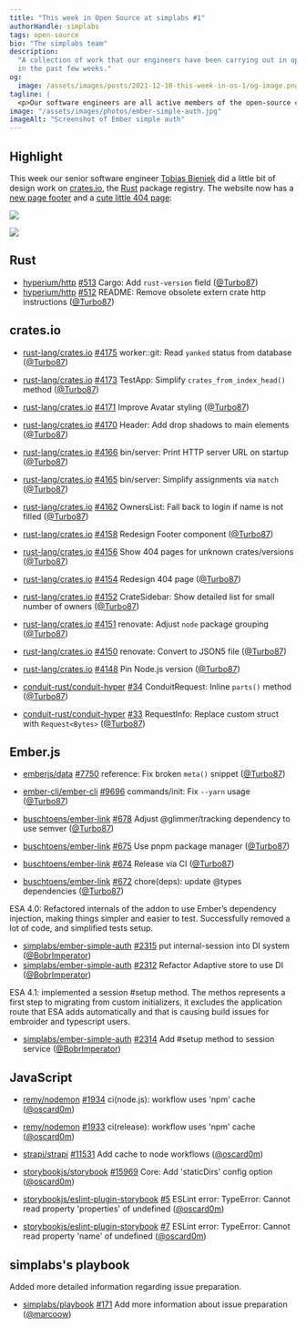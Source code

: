 ```yaml
---
title: "This week in Open Source at simplabs #1"
authorHandle: simplabs
tags: open-source
bio: "The simplabs team"
description:
  "A collection of work that our engineers have been carrying out in open-source
  in the past few weeks."
og:
  image: /assets/images/posts/2021-12-10-this-week-in-os-1/og-image.png
tagline: |
  <p>Our software engineers are all active members of the open-source community and enjoy collaborating on various projects. In this blog post, we have collected some of the work they have done these past weeks!</p>
image: "/assets/images/photos/ember-simple-auth.jpg"
imageAlt: "Screenshot of Ember simple auth"
---
```


## Highlight

This week our senior software engineer [Tobias Bieniek] did a little bit of
design work on [crates.io], the [Rust] package registry. The website now has a
[new page footer](https://github.com/rust-lang/crates.io/pull/4158) and a
[cute little 404 page](https://github.com/rust-lang/crates.io/pull/4154):

![](https://user-images.githubusercontent.com/141300/141307167-e3fd2914-064f-4076-b415-fc12a8f8bcbe.png)

![](https://user-images.githubusercontent.com/141300/141186277-0706150c-86ca-4fa1-8114-03f9bd900df7.png)

## Rust

- [hyperium/http] [#513](https://github.com/hyperium/http/pull/513) Cargo: Add
  `rust-version` field ([@Turbo87])
- [hyperium/http] [#512](https://github.com/hyperium/http/pull/512) README:
  Remove obsolete extern crate http instructions ([@Turbo87])

## crates.io

- [rust-lang/crates.io]
  [#4175](https://github.com/rust-lang/crates.io/pull/4175) worker::git: Read
  `yanked` status from database ([@Turbo87])
- [rust-lang/crates.io]
  [#4173](https://github.com/rust-lang/crates.io/pull/4173) TestApp: Simplify
  `crates_from_index_head()` method ([@Turbo87])
- [rust-lang/crates.io]
  [#4171](https://github.com/rust-lang/crates.io/pull/4171) Improve Avatar
  styling ([@Turbo87])
- [rust-lang/crates.io]
  [#4170](https://github.com/rust-lang/crates.io/pull/4170) Header: Add drop
  shadows to main elements ([@Turbo87])
- [rust-lang/crates.io]
  [#4166](https://github.com/rust-lang/crates.io/pull/4166) bin/server: Print
  HTTP server URL on startup ([@Turbo87])
- [rust-lang/crates.io]
  [#4165](https://github.com/rust-lang/crates.io/pull/4165) bin/server: Simplify
  assignments via `match` ([@Turbo87])
- [rust-lang/crates.io]
  [#4162](https://github.com/rust-lang/crates.io/pull/4162) OwnersList: Fall
  back to login if name is not filled ([@Turbo87])
- [rust-lang/crates.io]
  [#4158](https://github.com/rust-lang/crates.io/pull/4158) Redesign Footer
  component ([@Turbo87])
- [rust-lang/crates.io]
  [#4156](https://github.com/rust-lang/crates.io/pull/4156) Show 404 pages for
  unknown crates/versions ([@Turbo87])
- [rust-lang/crates.io]
  [#4154](https://github.com/rust-lang/crates.io/pull/4154) Redesign 404 page
  ([@Turbo87])
- [rust-lang/crates.io]
  [#4152](https://github.com/rust-lang/crates.io/pull/4152) CrateSidebar: Show
  detailed list for small number of owners ([@Turbo87])
- [rust-lang/crates.io]
  [#4151](https://github.com/rust-lang/crates.io/pull/4151) renovate: Adjust
  `node` package grouping ([@Turbo87])
- [rust-lang/crates.io]
  [#4150](https://github.com/rust-lang/crates.io/pull/4150) renovate: Convert to
  JSON5 file ([@Turbo87])
- [rust-lang/crates.io]
  [#4148](https://github.com/rust-lang/crates.io/pull/4148) Pin Node.js version
  ([@Turbo87])

- [conduit-rust/conduit-hyper]
  [#34](https://github.com/conduit-rust/conduit-hyper/pull/34) ConduitRequest:
  Inline `parts()` method ([@Turbo87])
- [conduit-rust/conduit-hyper]
  [#33](https://github.com/conduit-rust/conduit-hyper/pull/33) RequestInfo:
  Replace custom struct with `Request<Bytes>` ([@Turbo87])

## Ember.js

- [emberjs/data] [#7750](https://github.com/emberjs/data/pull/7750) reference:
  Fix broken `meta()` snippet ([@Turbo87])

- [ember-cli/ember-cli]
  [#9696](https://github.com/ember-cli/ember-cli/pull/9696) commands/init: Fix
  `--yarn` usage ([@Turbo87])

- [buschtoens/ember-link]
  [#678](https://github.com/buschtoens/ember-link/pull/678) Adjust
  @glimmer/tracking dependency to use semver ([@Turbo87])
- [buschtoens/ember-link]
  [#675](https://github.com/buschtoens/ember-link/pull/675) Use pnpm package
  manager ([@Turbo87])
- [buschtoens/ember-link]
  [#674](https://github.com/buschtoens/ember-link/pull/674) Release via CI
  ([@Turbo87])
- [buschtoens/ember-link]
  [#672](https://github.com/buschtoens/ember-link/pull/672) chore(deps): update
  @types dependencies ([@Turbo87])

ESA 4.0: Refactored internals of the addon to use Ember’s dependency injection,
making things simpler and easier to test. Successfully removed a lot of code,
and simplified tests setup.

- [simplabs/ember-simple-auth]
  [#2315](https://github.com/simplabs/ember-simple-auth/pull/2315) put
  internal-session into DI system ([@BobrImperator])
- [simplabs/ember-simple-auth]
  [#2312](https://github.com/simplabs/ember-simple-auth/pull/2312) Refactor
  Adaptive store to use DI ([@BobrImperator])

ESA 4.1: implemented a session #setup method. The methos represents a first step
to migrating from custom initializers, it excludes the application route that
ESA adds automatically and that is causing build issues for embroider and
typescript users.

- [simplabs/ember-simple-auth]
  [#2314](https://github.com/simplabs/ember-simple-auth/issues/2314) Add #setup
  method to session service ([@BobrImperator])

## JavaScript

- [remy/nodemon] [#1934](https://github.com/remy/nodemon/pull/1934) ci(node.js):
  workflow uses 'npm' cache ([@oscard0m])
- [remy/nodemon] [#1933](https://github.com/remy/nodemon/pull/1933) ci(release):
  workflow uses 'npm' cache ([@oscard0m])

- [strapi/strapi] [#11531](https://github.com/strapi/strapi/pull/11531) Add
  cache to node workflows ([@oscard0m])

- [storybookjs/storybook]
  [#15969](https://github.com/storybookjs/storybook/pull/15969) Core: Add
  'staticDirs' config option ([@oscard0m])
- [storybookjs/eslint-plugin-storybook]
  [#5](https://github.com/storybookjs/eslint-plugin-storybook/issues/5) ESLint
  error: TypeError: Cannot read property 'properties' of undefined ([@oscard0m])
- [storybookjs/eslint-plugin-storybook]
  [#7](https://github.com/storybookjs/eslint-plugin-storybook/issues/7) ESLint
  error: TypeError: Cannot read property 'name' of undefined ([@oscard0m])

## simplabs's playbook

Added more detailed information regarding issue preparation.

- [simplabs/playbook] [#171](https://github.com/simplabs/playbook/pull/171) Add
  more information about issue preparation ([@marcoow])

[hyperium/http]: https://github.com/hyperium/http/
[rust-lang/crates.io]: https://github.com/rust-lang/crates.io/
[conduit-rust/conduit-hyper]: https://github.com/conduit-rust/conduit-hyper/
[emberjs/data]: https://github.com/emberjs/data/
[ember-cli/ember-cli]: https://github.com/ember-cli/ember-cli/
[tobias bieniek]: https://github.com/Turbo87/
[crates.io]: https://crates.io/
[rust]: https://rust-lang.org/
[@turbo87]: https://github.com/Turbo87/
[contact]: https://simplabs.com/contact/
[simplabs/ember-simple-auth]: https://github.com/simplabs/ember-simple-auth/
[buschtoens/ember-link]: https://github.com/buschtoens/ember-link/
[remy/nodemon]: https://github.com/remy/nodemon/
[strapi/strapi]: https://github.com/strapi/strapi/
[storybookjs/storybook]: https://github.com/storybookjs/storybook/
[storybookjs/eslint-plugin-storybook]:
  https://github.com/storybookjs/eslint-plugin-storybook/
[@marcoow]: https://github.com/marcoow/
[@bobrimperator]: https://github.com/BobrImperator/
[@oscard0m]: https://github.com/oscard0m/
[simplabs/playbook]: https://github.com/simplabs/playbook/
